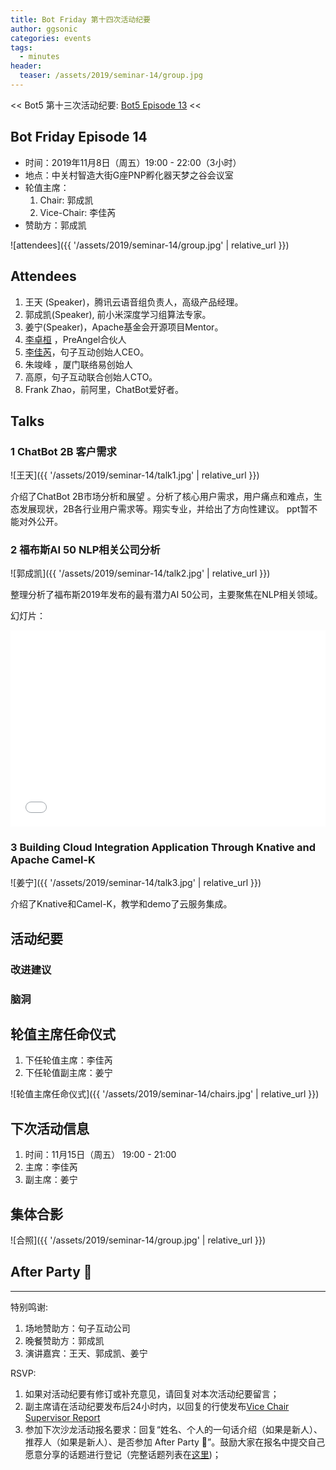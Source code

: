 ```yaml
---
title: Bot Friday 第十四次活动纪要
author: ggsonic
categories: events
tags:
  - minutes
header:
  teaser: /assets/2019/seminar-14/group.jpg
---
```


<< Bot5 第十三次活动纪要: [Bot5 Episode 13](https://bot5.club/events/seminar-minutes-13) <<

## Bot Friday Episode 14

- 时间：2019年11月8日（周五）19:00 - 22:00（3小时）
- 地点：中关村智造大街G座PNP孵化器天梦之谷会议室
- 轮值主席：
    1. Chair: 郭成凯
    1. Vice-Chair: 李佳芮
- 赞助方：郭成凯

![attendees]({{ '/assets/2019/seminar-14/group.jpg' | relative_url }})

## Attendees

1. 王天 (Speaker)，腾讯云语音组负责人，高级产品经理。
1. 郭成凯(Speaker), 前小米深度学习组算法专家。
1. 姜宁(Speaker)，Apache基金会开源项目Mentor。
1. [李卓桓](/people/huan/) ，PreAngel合伙人
1. [李佳芮](/people/lijiarui/)，句子互动创始人CEO。
1. 朱竣峰 ，厦门联络易创始人
1. 高原，句子互动联合创始人CTO。
1. Frank Zhao，前阿里，ChatBot爱好者。

## Talks

### 1 ChatBot 2B 客户需求

![王天]({{ '/assets/2019/seminar-14/talk1.jpg' | relative_url }})

介绍了ChatBot 2B市场分析和展望 。分析了核心用户需求，用户痛点和难点，生态发展现状，2B各行业用户需求等。翔实专业，并给出了方向性建议。 ppt暂不能对外公开。

### 2 福布斯AI 50 NLP相关公司分析

![郭成凯]({{ '/assets/2019/seminar-14/talk2.jpg' | relative_url }})

整理分析了福布斯2019年发布的最有潜力AI 50公司，主要聚焦在NLP相关领域。

幻灯片：

<div class="video-container" style="
    position: relative;
    padding-bottom:56.25%;
    padding-top:30px;
    height:0;
    overflow:hidden;
">
  <iframe
    src='{{ '/assets/js/viewer-js/#/assets/2019/seminar-14/talk2.pdf' | relative_url }}'
    width='560'
    height='315'
    allowfullscreen
    webkitallowfullscreen
    frameborder="0"
    style="
      position: absolute;
      top:0;
      left:0;
      width:100%;
      height:100%;
    "
  ></iframe>
</div>

### 3  Building Cloud Integration Application Through Knative and Apache Camel-K

![姜宁]({{ '/assets/2019/seminar-14/talk3.jpg' | relative_url }})

介绍了Knative和Camel-K，教学和demo了云服务集成。

## 活动纪要

### 改进建议

### 脑洞

## 轮值主席任命仪式

1. 下任轮值主席：李佳芮
2. 下任轮值副主席：姜宁

![轮值主席任命仪式]({{ '/assets/2019/seminar-14/chairs.jpg' | relative_url }})

## 下次活动信息

1. 时间：11月15日（周五） 19:00 - 21:00
1. 主席：李佳芮
1. 副主席：姜宁

## 集体合影

![合照]({{ '/assets/2019/seminar-14/group.jpg' | relative_url }})

## After Party 🍻

-----

特别鸣谢:

1. 场地赞助方：句子互动公司
2. 晚餐赞助方：郭成凯
3. 演讲嘉宾：王天、郭成凯、姜宁

RSVP:

1. 如果对活动纪要有修订或补充意见，请回复对本次活动纪要留言；
1. 副主席请在活动纪要发布后24小时内，以回复的行使发布[Vice Chair Supervisor Report](/manuals/chair/#vice-chair-supervisor-report)
1. 参加下次沙龙活动报名要求：回复“姓名、个人的一句话介绍（如果是新人）、推荐人（如果是新人）、是否参加 After Party 🍻”。鼓励大家在报名中提交自己愿意分享的话题进行登记（完整话题列表在[这里](https://www.bot5.club/talks/))；
